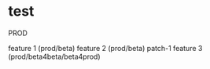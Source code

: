 # test
PROD

feature 1 (prod/beta)
feature 2 (prod/beta)
patch-1
feature 3 (prod/beta4beta/beta4prod)